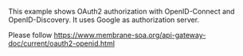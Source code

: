 This example shows OAuth2 authorization with OpenID-Connect and OpenID-Discovery. It uses Google as authorization server.

Please follow https://www.membrane-soa.org/api-gateway-doc/current/oauth2-openid.html